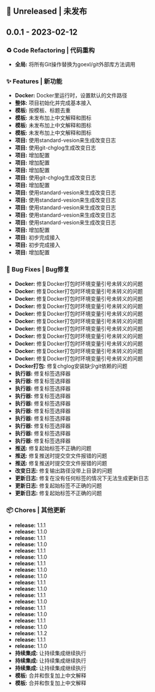 <a id="unreleased"></a>
## 👋 Unreleased | 未发布


<a id="0.0.1"></a>
## 0.0.1 - 2023-02-12
### ♻ Code Refactoring | 代码重构
- **全局:** 将所有Git操作替换为goexl/git外部库方法调用

### ✨ Features | 新功能
- **Docker:** Docker里运行时，设置默认的文件路径
- **整体:** 项目初始化并完成基本接入
- **模板:** 按模板、标题去重
- **模板:** 未发布加上中文解释和图标
- **模板:** 未发布加上中文解释和图标
- **模板:** 未发布加上中文解释和图标
- **项目:** 使用standard-vesion来生成改变日志
- **项目:** 使用git-chglog生成改变日志
- **项目:** 增加配置
- **项目:** 增加配置
- **项目:** 增加配置
- **项目:** 使用git-chglog生成改变日志
- **项目:** 增加配置
- **项目:** 使用standard-vesion来生成改变日志
- **项目:** 使用standard-vesion来生成改变日志
- **项目:** 使用standard-vesion来生成改变日志
- **项目:** 使用standard-vesion来生成改变日志
- **项目:** 使用standard-vesion来生成改变日志
- **项目:** 增加配置
- **项目:** 初步完成接入
- **项目:** 初步完成接入
- **项目:** 增加配置

### 🐛 Bug Fixes | Bug修复
- **Docker:** 修复Docker打包时环境变量引号未转义的问题
- **Docker:** 修复Docker打包时环境变量引号未转义的问题
- **Docker:** 修复Docker打包时环境变量引号未转义的问题
- **Docker:** 修复Docker打包时环境变量引号未转义的问题
- **Docker:** 修复Docker打包时环境变量引号未转义的问题
- **Docker:** 修复Docker打包时环境变量引号未转义的问题
- **Docker:** 修复Docker打包时环境变量引号未转义的问题
- **Docker:** 修复Docker打包时环境变量引号未转义的问题
- **Docker:** 修复Docker打包时环境变量引号未转义的问题
- **Docker:** 修复Docker打包时环境变量引号未转义的问题
- **Docker:** 修复Docker打包时环境变量引号未转义的问题
- **Docker打包:** 修复chglog安装缺少git依赖的问题
- **执行器:** 修复标签选择器
- **执行器:** 修复标签选择器
- **执行器:** 修复标签选择器
- **执行器:** 修复标签选择器
- **执行器:** 修复标签选择器
- **执行器:** 修复标签选择器
- **执行器:** 修复标签选择器
- **执行器:** 修复标签选择器
- **执行器:** 修复标签选择器
- **执行器:** 修复标签选择器
- **推送:** 修复起始标签不正确的问题
- **推送:** 修复推送时提交空文件报错的问题
- **推送:** 修复推送时提交空文件报错的问题
- **改变日志:** 修复输出路径没带上目录的问题
- **更新日志:** 修复在没有任何标签的情况下无法生成更新日志
- **更新日志:** 修复起始标签不正确的问题
- **更新日志:** 修复起始标签不正确的问题

### 📦 Chores | 其他更新
- **release:** 1.1.1
- **release:** 1.1.0
- **release:** 1.1.1
- **release:** 1.1.0
- **release:** 1.1.1
- **release:** 1.1.0
- **release:** 1.1.1
- **release:** 1.1.0
- **release:** 1.1.0
- **release:** 1.1.1
- **release:** 1.1.0
- **release:** 1.1.1
- **release:** 1.1.0
- **release:** 1.1.1
- **release:** 1.1.0
- **release:** 1.1.1
- **release:** 1.1.0
- **release:** 1.1.2
- **release:** 1.1.1
- **release:** 1.1.0
- **持续集成:** 让持续集成继续执行
- **持续集成:** 让持续集成继续执行
- **持续集成:** 让持续集成继续执行
- **模板:** 合并和恢复加上中文解释
- **模板:** 合并和恢复加上中文解释


[Unreleased]: https://github.com/dronestock/changelog/compare/0.0.1...HEAD
